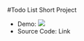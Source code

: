 #Todo List Short Project

- Demo: <img src="https://gyazo.com/6d924ba713c71e8633aee3ead8463051">
- Source Code: <a src="https://github.com/RyanTren/JavaScript-Learning/tree/main/to-do%20list%20project">Link</a>
